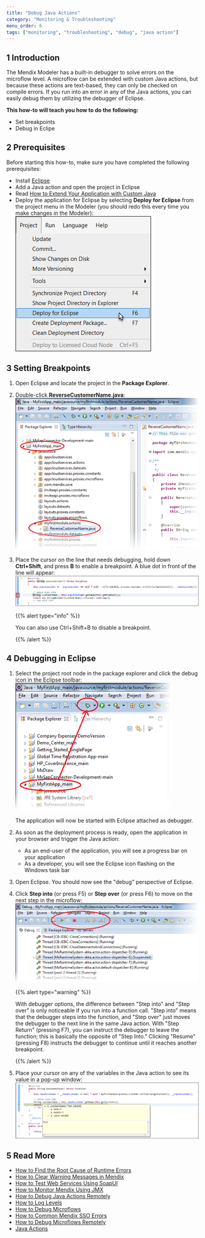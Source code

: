 ```yaml
---
title: "Debug Java Actions"
category: "Monitoring & Troubleshooting"
menu_order: 6
tags: ["monitoring", "troubleshooting", "debug", "java action"]
---
```


## 1 Introduction

The Mendix Modeler has a built-in debugger to solve errors on the microflow level. A microflow can be extended with custom Java actions, but because these actions are text-based, they can only be checked on compile errors. If you run into an error in any of the Java actions, you can easily debug them by utilizing the debugger of Eclipse.

**This how-to will teach you how to do the following:**

* Set breakpoints
* Debug in Eclipe

## 2 Prerequisites

Before starting this how-to, make sure you have completed the following prerequisites:

* Install [Eclipse](https://eclipse.org/)
* Add a Java action and open the project in Eclipse
* Read [How to Extend Your Application with Custom Java](../logic-business-rules/extending-your-application-with-custom-java)
* Deploy the application for Eclipse by selecting **Deploy for Eclipse** from the project menu in the Modeler (you should redo this every time you make changes in the Modeler):
    ![](attachments/18448685/18581045.png)

## 3 Setting Breakpoints

1. Open Eclipse and locate the project in the **Package Explorer**.
2. Double-click **ReverseCustomerName.java**:
    ![](attachments/18448685/18581041.png)
3. Place the cursor on the line that needs debugging, hold down **Ctrl+Shift**, and press **B** to enable a breakpoint. A blue dot in front of the line will appear: 
    ![](attachments/18448578/18580059.png)

    {{% alert type="info" %}}

    You can also use Ctrl+Shift+B to disable a breakpoint.

    {{% /alert %}}

## 4 Debugging in Eclipse

1. Select the project root node in the package explorer and click the debug icon in the Eclipse toolbar:
    ![](attachments/18448578/18580062.png)

    The application will now be started with Eclipse attached as debugger.

3. As soon as the deployment process is ready, open the application in your browser and trigger the Java action:
    * As an end-user of the application, you will see a progress bar on your application
    * As a developer, you will see the Eclipse icon flashing on the Windows task bar
3. Open Eclipse. You should now see the "debug" perspective of Eclipse.
4. Click **Step into** (or press F5) or **Step over** (or press F6) to move on the next step in the microflow:
    ![](attachments/18448578/18580056.png)

    {{% alert type="warning" %}}

    With debugger options, the difference between "Step into" and "Step over" is only noticeable if you run into a function call. "Step into" means that the debugger steps into the function, and "Step over" just moves the debugger to the next line in the same Java action. With "Step Return" (pressing F7), you can instruct the debugger to leave the function; this is basically the opposite of "Step Into." Clicking "Resume" (pressing F8) instructs the debugger to continue until it reaches another breakpoint.

    {{% /alert %}}
5. Place your cursor on any of the variables in the Java action to see its value in a pop-up window:
    ![](attachments/18448578/18580057.png)

## 5 Read More

* [How to Find the Root Cause of Runtime Errors](finding-the-root-cause-of-runtime-errors)
* [How to Clear Warning Messages in Mendix](clear-warning-messages)
* [How to Test Web Services Using SoapUI](../testing/testing-web-services-using-soapui)
* [How to Monitor Mendix Using JMX](monitoring-mendix-using-jmx)
* [How to Debug Java Actions Remotely](debug-java-actions-remotely)
* [How to Log Levels](log-levels)
* [How to Debug Microflows](debug-microflows)
* [How to Common Mendix SSO Errors](handle-common-mendix-sso-errors)
* [How to Debug Microflows Remotely](debug-microflows-remotely)
* [Java Actions](/refguide7/java-actions)
